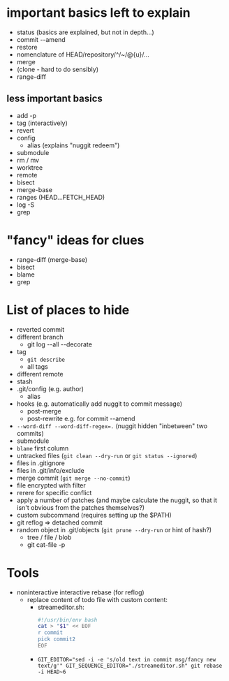 # important basics left to explain

- status (basics are explained, but not in depth...)
- commit --amend
- restore
- nomenclature of HEAD/repository/^/~/@{u}/...
- merge
- (clone - hard to do sensibly)
- range-diff

## less important basics

- add -p
- tag (interactively)
- revert
- config
    - alias (explains "nuggit redeem")
- submodule
- rm / mv
- worktree
- remote
- bisect
- merge-base
- ranges (HEAD...FETCH_HEAD)
- log -S
- grep

# "fancy" ideas for clues

- range-diff (merge-base)
- bisect
- blame
- grep

# List of places to hide

- reverted commit
- different branch
    - git log --all --decorate
- tag
    - `git describe`
    - all tags
- different remote
- stash
- .git/config (e.g. author)
    - alias
- hooks (e.g. automatically add nuggit to commit message)
    - post-merge
    - post-rewrite e.g. for commit --amend
- `--word-diff --word-diff-regex=.` (nuggit hidden "inbetween" two commits)
- submodule
- `blame` first column
- untracked files (`git clean --dry-run` or `git status --ignored`)
- files in .gitignore
- files in .git/info/exclude
- merge commit (`git merge --no-commit`)
- file encrypted with filter
- rerere for specific conflict
- apply a number of patches (and maybe calculate the nuggit, so that it isn't obvious from the patches themselves?)
- custom subcommand (requires setting up the $PATH)
- git reflog => detached commit
- random object in .git/objects (`git prune --dry-run` or hint of hash?)
    - tree / file / blob
    - git cat-file -p <hash>


# Tools

- noninteractive interactive rebase (for reflog)
    - replace content of todo file with custom content:
        - streameditor.sh:
            ```sh
            #!/usr/bin/env bash
            cat > "$1" << EOF
            r commit
            pick commit2
            EOF
            ```
        - `GIT_EDITOR="sed -i -e 's/old text in commit msg/fancy new text/g'" GIT_SEQUENCE_EDITOR="./streameditor.sh" git rebase -i HEAD~6`
